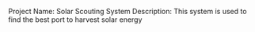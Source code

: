 Project Name: Solar Scouting System
Description: This system is used to find the best port to harvest solar energy
